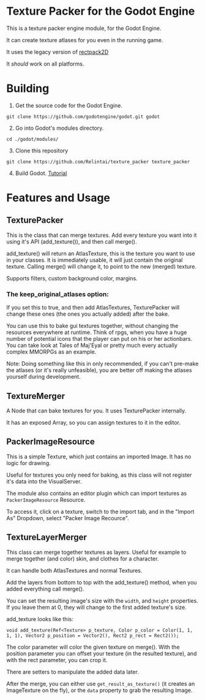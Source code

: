 # Texture Packer for the Godot Engine

This is a texture packer engine module, for the Godot Engine.

It can create texture atlases for you even in the running game.

It uses the legacy version of [rectpack2D](https://github.com/TeamHypersomnia/rectpack2D/tree/legacy)

It *should* work on all platforms.

# Building

1. Get the source code for the Godot Engine.

```
git clone https://github.com/godotengine/godot.git godot
```

2. Go into Godot's modules directory.

```
cd ./godot/modules/
```

3. Clone this repository

```
git clone https://github.com/Relintai/texture_packer texture_packer
```

4. Build Godot. [Tutorial](https://docs.godotengine.org/en/latest/development/compiling/index.html)

# Features and Usage

## TexturePacker

This is the class that can merge textures. Add every texture you want into it using it's API (add_texture()), and then call merge().

add_texture() will return an AtlasTexture, this is the texture you want to use in your classes. It is immediately usable, it will just contain the original texture. Calling merge() will change it, to point to the new (merged) texture.

Supports filters, custom background color, margins.

### The keep_original_atlases option:

If you set this to true, and then add AtlasTextures, TexturePacker will change these ones (the ones you actually added) 
after the bake.

You can use this to bake gui textures together, without changing the resources everywhere at runtime.
Think of rpgs, when you have a huge number of potential icons that the player can put on his or her actionbars.
You can take look at Tales of Maj'Eyal or pretty much every actually complex MMORPGs as an example.

Note: Doing something like this in only recommended, if you can't pre-make the atlases (or it's really unfeasible), you are better off 
making the atlases yourself during development.

## TextureMerger

A Node that can bake textures for you. It uses TexturePacker internally.

It has an exposed Array, so you can assign textures to it in the editor.

## PackerImageResource

This is a simple Texture, which just contains an imported Image. It has no logic for drawing.

Useful for textures you only need for baking, as this class will not register it's data into the VisualServer.

The module also contains an editor plugin which can import textures as `PackerImageResource` Resource.

To access it, click on a texture, switch to the import tab, and in the "Import As" Dropdown, select "Packer Image Recource".

## TextureLayerMerger

This class can merge together textures as layers. Useful for example to merge together (and color) skin, and clothes for a character.

It can handle both AtlasTextures and normal Textures.

Add the layers from bottom to top with the add_texture() method, when you added everything call merge().

You can set the resulting image's size with the `width`, and `height` properties. If you leave them at 0, they will
change to the first added texture's size.

add_texture looks like this:

``` 
void add_texture(Ref<Texture> p_texture, Color p_color = Color(1, 1, 1, 1), Vector2 p_position = Vector2(), Rect2 p_rect = Rect2());
```

The color parameter will color the given texture on merge().
With the position parameter you can offset your texture (in the resulted texture), and with the rect parameter, you can crop it.

There are setters to manipulate the added data later.

After the merge, you can either use `get_result_as_texture()` (it creates an ImageTexture on the fly), or the `data` property to 
grab the resulting Image.
